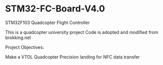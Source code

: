 # STM32-FC-Board-V4.0
STM32F103 Quadcopter Flight Controller

This is a quadcopter university project Code is adopted and modified from brokking.net

Project Objectives:

Make a VTOL Quadcopter
Precision landing for NFC data transfer
